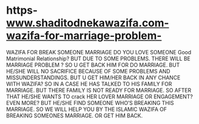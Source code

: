# https-www.shaditodnekawazifa.com-wazifa-for-marriage-problem-
WAZIFA FOR BREAK SOMEONE MARRIAGE DO YOU LOVE SOMEONE Good Matrimonial Relationship? BUT DUE TO SOME PROBLEMS. THERE WILL BE MARRIAGE PROBLEM ? SO U GET BACK HIM FOR DO MARRIAGE. BUT HE/SHE WILL NO SACRIFICE BECAUSE OF SOME PROBLEMS AND MISSUNDERSTANDINGS. BUT U GET HIM/HER BACK IN ANY CHANCE WITH WAZIFA? SO IN A CASE HE HAS TALKED TO HIS FAMILY FOR MARRIAGE. BUT THERE FAMILY IS NOT READY FOR MARRIAGE. SO AFTER THAT HE/SHE WANTS TO crack HER LOVER MARRIAGE OR ENGAGEMENT? EVEN MORE? BUT HE/SHE FIND SOMEONE WHO’S BREAKING THIS MARRIAGE. SO WE WILL HELP YOU BY THE ISLAMIC WAZIFA OF BREAKING SOMEONES MARRIAGE. OR GET HIM BACK.
